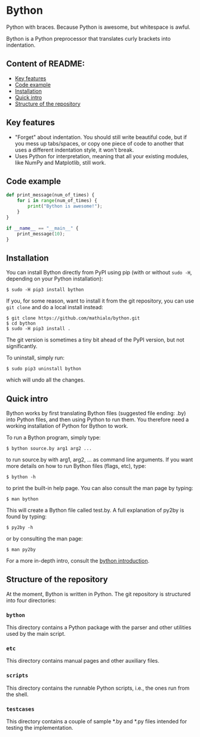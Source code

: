 # Bython
Python with braces. Because Python is awesome, but whitespace is awful.

Bython is a Python preprocessor that translates curly brackets into indentation.

## Content of README:
  * [Key features](#key-features)
  * [Code example](#code-example)
  * [Installation](#installation)
  * [Quick intro](#quick-intro)
  * [Structure of the repository](#structure-of-the-repository)

## Key features

 * "Forget" about indentation. You should still write beautiful code, but if you mess up tabs/spaces, or copy one piece of code to another that uses a different indentation style, it won't break.
 * Uses Python for interpretation, meaning that all your existing modules, like NumPy and Matplotlib, still work.

## Code example

```python
def print_message(num_of_times) {
    for i in range(num_of_times) {
        print("Bython is awesome!");
    }
}

if __name__ == "__main__" {
    print_message(10);
}
```
## Installation
You can install Bython directly from PyPI using pip (with or without `sudo -H`, depending on your Python installation):
```
$ sudo -H pip3 install bython
```
If you, for some reason, want to install it from the git repository, you can use `git clone` and do a local install instead:
```
$ git clone https://github.com/mathialo/bython.git
$ cd bython
$ sudo -H pip3 install .
```
The git version is sometimes a tiny bit ahead of the PyPI version, but not significantly.

To uninstall, simply run:
```
$ sudo pip3 uninstall bython
```
which will undo all the changes.

## Quick intro

Bython works by first translating Bython files (suggested file ending: .by) into Python files, and then using Python to run them. You therefore need a working installation of Python for Bython to work.

To run a Bython program, simply type:
```
$ bython source.by arg1 arg2 ...
```
to run source.by with arg1, arg2, ... as command line arguments. If you want more details on how to run Bython files (flags, etc), type:
```
$ bython -h
```
to print the built-in help page. You can also consult the man page by typing:
```
$ man bython
```
This will create a Bython file called test.by. A full explanation of py2by is found by typing:
```
$ py2by -h
```
or by consulting the man page:
```
$ man py2by
```

For a more in-depth intro, consult the [bython introduction](INTRODUCTION.md).

## Structure of the repository
At the moment, Bython is written in Python. The git repository is structured into four directories:

### `bython`
This directory contains a Python package with the parser and other utilities used by the main script.

### `etc`
This directory contains manual pages and other auxiliary files.

### `scripts`
This directory contains the runnable Python scripts, i.e., the ones run from the shell.

### `testcases`
This directory contains a couple of sample *.by and *.py files intended for testing the implementation.
